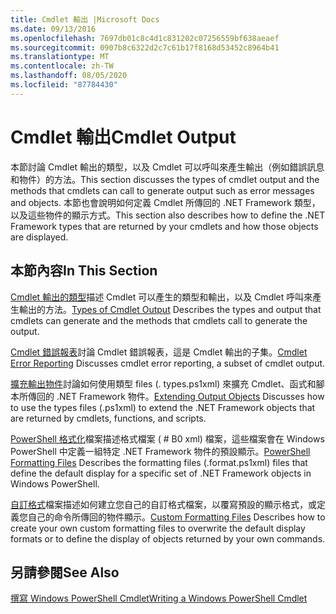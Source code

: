 ```yaml
---
title: Cmdlet 輸出 |Microsoft Docs
ms.date: 09/13/2016
ms.openlocfilehash: 7697db01c8c4d1c831202c07256559bf638aeaef
ms.sourcegitcommit: 0907b8c6322d2c7c61b17f8168d53452c8964b41
ms.translationtype: MT
ms.contentlocale: zh-TW
ms.lasthandoff: 08/05/2020
ms.locfileid: "87784430"
---
```

# <a name="cmdlet-output"></a><span data-ttu-id="36214-102">Cmdlet 輸出</span><span class="sxs-lookup"><span data-stu-id="36214-102">Cmdlet Output</span></span>

<span data-ttu-id="36214-103">本節討論 Cmdlet 輸出的類型，以及 Cmdlet 可以呼叫來產生輸出（例如錯誤訊息和物件）的方法。</span><span class="sxs-lookup"><span data-stu-id="36214-103">This section discusses the types of cmdlet output and the methods that cmdlets can call to generate output such as error messages and objects.</span></span> <span data-ttu-id="36214-104">本節也會說明如何定義 Cmdlet 所傳回的 .NET Framework 類型，以及這些物件的顯示方式。</span><span class="sxs-lookup"><span data-stu-id="36214-104">This section also describes how to define the .NET Framework types that are returned by your cmdlets and how those objects are displayed.</span></span>

## <a name="in-this-section"></a><span data-ttu-id="36214-105">本節內容</span><span class="sxs-lookup"><span data-stu-id="36214-105">In This Section</span></span>

<span data-ttu-id="36214-106">[Cmdlet 輸出的類型](./types-of-cmdlet-output.md)描述 Cmdlet 可以產生的類型和輸出，以及 Cmdlet 呼叫來產生輸出的方法。</span><span class="sxs-lookup"><span data-stu-id="36214-106">[Types of Cmdlet Output](./types-of-cmdlet-output.md) Describes the types and output that cmdlets can generate and the methods that cmdlets call to generate the output.</span></span>

<span data-ttu-id="36214-107">[Cmdlet 錯誤報表](./cmdlet-error-reporting.md)討論 Cmdlet 錯誤報表，這是 Cmdlet 輸出的子集。</span><span class="sxs-lookup"><span data-stu-id="36214-107">[Cmdlet Error Reporting](./cmdlet-error-reporting.md) Discusses cmdlet error reporting, a subset of cmdlet output.</span></span>

<span data-ttu-id="36214-108">[擴充輸出物件](./extending-output-objects.md)討論如何使用類型 files (. types.ps1xml) 來擴充 Cmdlet、函式和腳本所傳回的 .NET Framework 物件。</span><span class="sxs-lookup"><span data-stu-id="36214-108">[Extending Output Objects](./extending-output-objects.md) Discusses how to use the types files (.ps1xml) to extend the .NET Framework objects that are returned by cmdlets, functions, and scripts.</span></span>

<span data-ttu-id="36214-109">[PowerShell 格式化](../format/powershell-formatting-files.md)檔案描述格式檔案 ( # B0 xml) 檔案，這些檔案會在 Windows PowerShell 中定義一組特定 .NET Framework 物件的預設顯示。</span><span class="sxs-lookup"><span data-stu-id="36214-109">[PowerShell Formatting Files](../format/powershell-formatting-files.md) Describes the formatting files (.format.ps1xml) files that define the default display for a specific set of .NET Framework objects in Windows PowerShell.</span></span>

<span data-ttu-id="36214-110">[自訂格式](./custom-formatting-files.md)檔案描述如何建立您自己的自訂格式檔案，以覆寫預設的顯示格式，或定義您自己的命令所傳回的物件顯示。</span><span class="sxs-lookup"><span data-stu-id="36214-110">[Custom Formatting Files](./custom-formatting-files.md) Describes how to create your own custom formatting files to overwrite the default display formats or to define the display of objects returned by your own commands.</span></span>

## <a name="see-also"></a><span data-ttu-id="36214-111">另請參閱</span><span class="sxs-lookup"><span data-stu-id="36214-111">See Also</span></span>

[<span data-ttu-id="36214-112">撰寫 Windows PowerShell Cmdlet</span><span class="sxs-lookup"><span data-stu-id="36214-112">Writing a Windows PowerShell Cmdlet</span></span>](./writing-a-windows-powershell-cmdlet.md)
